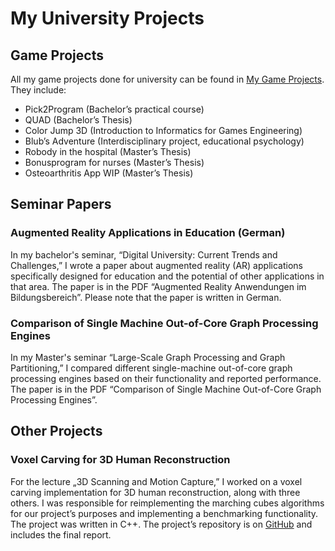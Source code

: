 # My University Projects

## Game Projects
All my game projects done for university can be found in [My Game Projects](MyGameProjects.md). They include:
-	Pick2Program (Bachelor’s practical course)
-	QUAD (Bachelor’s Thesis)
-	Color Jump 3D (Introduction to Informatics for Games Engineering)
-	Blub’s Adventure (Interdisciplinary project, educational psychology)
-	Robody in the hospital (Master’s Thesis)
-	Bonusprogram for nurses (Master’s Thesis)
-	Osteoarthritis App WIP (Master’s Thesis)

## Seminar Papers

### Augmented Reality Applications in Education (German)
In my bachelor's seminar, “Digital University: Current Trends and Challenges,” I wrote a paper about augmented reality (AR) applications specifically designed for education and the potential of other applications in that area. The paper is in the PDF “Augmented Reality Anwendungen im Bildungsbereich”. Please note that the paper is written in German.

### Comparison of Single Machine Out-of-Core Graph Processing Engines
In my Master's seminar “Large-Scale Graph Processing and Graph Partitioning,” I compared different single-machine out-of-core graph processing engines based on their functionality and reported performance. The paper is in the PDF “Comparison of Single Machine Out-of-Core Graph Processing Engines”.

## Other Projects

### Voxel Carving for 3D Human Reconstruction
For the lecture „3D Scanning and Motion Capture,” I worked on a voxel carving implementation for 3D human reconstruction, along with three others. I was responsible for reimplementing the marching cubes algorithms for our project’s purposes and implementing a benchmarking functionality. The project was written in C++.
The project’s repository is on [GitHub](https://github.com/Mauri2070/AR_Voxel_Project) and includes the final report.

